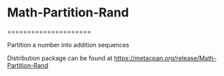 # Math-Partition-Rand
=====================

Partition a number into addition sequences

Distribution package can be found at https://metacpan.org/release/Math-Partition-Rand
